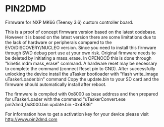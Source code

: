 # PIN2DMD

Firmware for NXP MK66 (Teensy 3.6) custom controller board.

This is a proof of concept firmware version based on the latest codebase. However it is based on the latest version
there are some limitations due to the lack of hardware or peripherals compared to the EVO/DISCOVERY/NUCLEO version. 
Since you need to install this firmware through SWD debug port use at your own risk. Original firmware 
needs to be deleted by initiating a mass_erase. In OPENOCD this is done through "kinetis mdm mass_erase"
command. A hardware reset may be necessary to complete the command (connect Reset pin to GND).
After successfully unlocking the device install the uTasker bootloader with "flash write_image uTaskerLoader.bin" command
Copy the update.bin to your SD card and the firmware should automatically install after reboot.

The firmware is compiled with 0x8000 as base address and then prepared for uTaskerLoader with 
the command "uTaskerConvert.exe pin2dmd_0x8000.bin update.bin -0x4B36"

For information how to get a activation key for your device 
please visit http://www.pin2dmd.com
